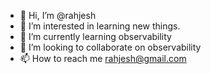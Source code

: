 - 👋 Hi, I’m @rahjesh
- 👀 I’m interested in learning new things.
- 🌱 I’m currently learning observability
- 💞️ I’m looking to collaborate on observability
- 📫 How to reach me rahjesh@gmail.com

<!---
rahjesh/rahjesh is a ✨ special ✨ repository because its `README.md` (this file) appears on your GitHub profile.
You can click the Preview link to take a look at your changes.
--->
